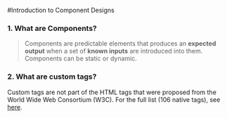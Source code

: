 #Introduction to Component Designs

### 1. What are Components?
> Components are predictable elements that produces an **expected output** when a set of **known inputs** are introduced into them. Components can be static or dynamic. 


### 2. What are custom tags?

Custom tags are not part of the HTML tags that were proposed from the World Wide Web Consortium (W3C). For the full list (106 native tags), see [here](http://www.w3schools.com/tags/ref_byfunc.asp).
